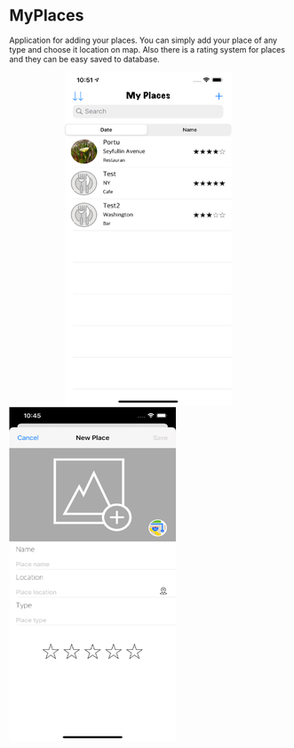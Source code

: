
# MyPlaces

Application for adding your places. You can simply add your place of any type and choose it location on map. Also there is a rating system for places and they can be easy saved to database.



<p float="left">
  <img src="https://github.com/prostiak/Swift/blob/master/img/myplaces1.png" width="300" height="600" hspace="100" />
  <img src="https://github.com/prostiak/Swift/blob/master/img/myplaces2.png" width="300" height="600" /> 
</p>
